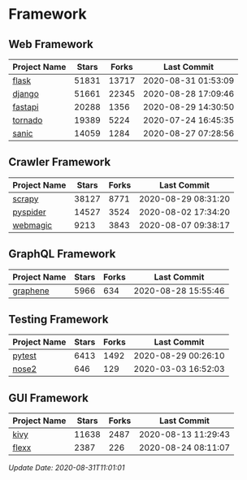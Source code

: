 # Framework

## Web Framework

| Project Name | Stars | Forks | Last Commit |
| ------------ | ----- | ----- | ----------- |
| [flask](https://github.com/pallets/flask) | 51831 | 13717 | 2020-08-31 01:53:09 |
| [django](https://github.com/django/django) | 51661 | 22345 | 2020-08-28 17:09:46 |
| [fastapi](https://github.com/tiangolo/fastapi) | 20288 | 1356 | 2020-08-29 14:30:50 |
| [tornado](https://github.com/tornadoweb/tornado) | 19389 | 5224 | 2020-07-24 16:45:35 |
| [sanic](https://github.com/huge-success/sanic) | 14059 | 1284 | 2020-08-27 07:28:56 |

## Crawler Framework

| Project Name | Stars | Forks | Last Commit |
| ------------ | ----- | ----- | ----------- |
| [scrapy](https://github.com/scrapy/scrapy) | 38127 | 8771 | 2020-08-29 08:31:20 |
| [pyspider](https://github.com/binux/pyspider) | 14527 | 3524 | 2020-08-02 17:34:20 |
| [webmagic](https://github.com/code4craft/webmagic) | 9213 | 3843 | 2020-08-07 09:38:17 |

## GraphQL Framework

| Project Name | Stars | Forks | Last Commit |
| ------------ | ----- | ----- | ----------- |
| [graphene](https://github.com/graphql-python/graphene) | 5966 | 634 | 2020-08-28 15:55:46 |

## Testing Framework

| Project Name | Stars | Forks | Last Commit |
| ------------ | ----- | ----- | ----------- |
| [pytest](https://github.com/pytest-dev/pytest) | 6413 | 1492 | 2020-08-29 00:26:10 |
| [nose2](https://github.com/nose-devs/nose2) | 646 | 129 | 2020-03-03 16:52:03 |

## GUI Framework

| Project Name | Stars | Forks | Last Commit |
| ------------ | ----- | ----- | ----------- |
| [kivy](https://github.com/kivy/kivy) | 11638 | 2487 | 2020-08-13 11:29:43 |
| [flexx](https://github.com/flexxui/flexx) | 2387 | 226 | 2020-08-24 08:11:07 |

*Update Date: 2020-08-31T11:01:01*